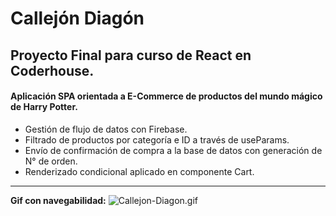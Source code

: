 # Callejón Diagón

## Proyecto Final para curso de React en Coderhouse.
#### Aplicación SPA orientada a E-Commerce de productos del mundo mágico de Harry Potter.

* Gestión de flujo de datos con Firebase.
* Filtrado de productos por categoría e ID a través de useParams.
* Envío de confirmación de compra a la base de datos con generación de N° de orden.
* Renderizado condicional aplicado en componente Cart.

---

**Gif con navegabilidad:**
![Callejon-Diagon.gif](https://postimg.cc/PPfFkvnZ)